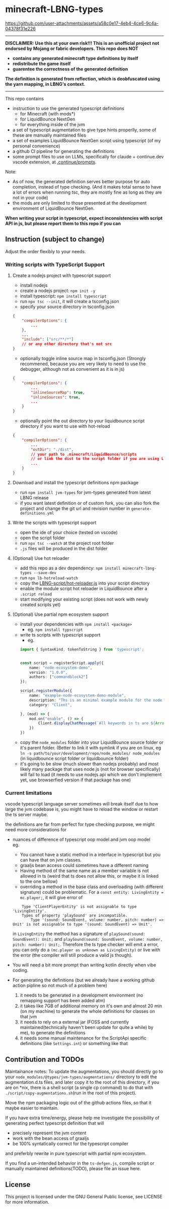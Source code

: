 # minecraft-LBNG-types


https://github.com/user-attachments/assets/a58c0e17-4eb4-4ce6-9c4a-04378f31e226


---

**DISCLAIMER: Use this at your own risk!!! This is an unofficial project not endorsed by Mojang or fabric developers. This repo does NOT**  
- **contains any generated minecraft type definitions by itself**
- **redistribute the game itself**
- **guarentee the correctness of the generated definition**

**The definition is generated from reflection, which is deobfuscated using the yarn mapping, in LBNG's context.**

---

This repo contains 
- instruction to use the generated typescript definitions
    - for Minecraft (with mods*)
    - for LiquidBounce NextGen
    - for everything inside of the jvm
- a set of typescript augmentation to give type hints properlly, some of these are manually maintained files
- a set of examples LiquidBounce NextGen script using typescript (of my personal convenience)
- a github CI pipeline for generating the definitions
- some prompt files to use on LLMs, specifically for claude + continue.dev vscode extension, at [.continue/prompts](.continue/prompts).

Note:
- As of now, the generated definition serves better purpose for auto completion, instead of type checking. (And it makes total sense to have a lot of errors when running tsc, they are mostly fine as long as they are not in your code)
- the mods are only limited to those presented at the development environment of LiquidBounce NextGen.

**When writing your script in typescript, expect inconsistencies with script API in js, but please report them to this repo if you can**

## Instruction (subject to change)

Adjust the order flexibly to your needs.

### Writing scripts with TypeScript Support

1. Create a nodejs project with typescript support
    - install nodejs
    - create a nodejs project: `npm init -y`
    - install typescript: `npm install typescript`
    - run `npx tsc --init`, it will create a tsconfig.json
    - specify your source directory in tsconfig.json
    ```json
    {
        "compilerOptions": {
            ...
        },
        ...
        "include": ["src/**/*"]
        // or any other directory that's not src
    }
    ```
    - optionally toggle inline source map in tsconfig.json (Strongly recommened, because you are very likely to need to use the debugger, although not as convenient as it is in js)
    ```json
    {
        "compilerOptions": {
            ...
            "inlineSourceMap": true,
            "inlineSources": true,
            ...
        }
    }

    ```
    - optionally point the out directory to your    liquidbounce script directory if you want to use with hot-reload
    ```json
    {
        "compilerOptions": {
            ...
            "outDir": "./dist",
            // your path to .minecraft/LiquidBounce/scripts
            // or link the dist to the script folder if you are using Linux and wish to not pollute the tsconfig.json
            ...
        }
    }
    ```
2. Download and install the typescript definitions npm package
    - run `npm install jvm-types` for jvm-types generated from latest LBNG release
    - if you want latest definition or of custom fork, you can also fork the project and change the git url and revision number in `generate-definitions.yml`

3. Write the scripts with typescript support
    - open the ide of your choice (tested on vscode)
    - open the script folder
    - run `npx tsc --watch` at the project root folder
    - `.js` files will be produced in the dist folder

4. (Optional) Use hot reloader
    - add this repo as a dev dependency: `npm install minecraft-lbng-types --save-dev`
    - run `npx lb-hotreload-watch`
    - copy the [LBNG-script/hot-reloader.js](LBNG-script/hot-reloader.js) into your script directory
    - enable the module script hot reloader in LiquidBounce after a `.script reload`
    - start modifying your existing script (does not work with newly created scripts yet)
5. (Optional) Use partial npm ecosystem support
    - install your dependencies with `npm install <package>`
        - eg. `npm install typscript`
    - write ts scripts with typescript support
        - eg. 
        ```typescript
        import { SyntaxKind, tokenToString } from 'typescript';


        const script = registerScript.apply({
            name: "node-ecosystem-demo",
            version: "1.0.0",
            authors: ["commandblock2"]
        });

        script.registerModule({
            name: "example-node-ecosystem-demo-module",
            description: "Ths is an minimal example module for the node ecosystem demo",
            category: "Client",

        }, (mod) => {
            mod.on("enable", () => {
                Client.displayChatMessage(`All keywords in ts are ${Array.from({ length: SyntaxKind.LastKeyword - SyntaxKind.FirstKeyword + 1 }, (_, i) => tokenToString(SyntaxKind.FirstKeyword + i)).filter(Boolean)}`)
            })
        })
        ```
    - copy the `node_modules` folder into your LiquidBounce source folder or it's parent folder. (Better to link it with symlink if you are on linux, eg `ln -s path/to/your/development/repo/node_modules/ node_modules` (in liquidbounce script folder or liquidbounce folder)
    - it's going to be slow (much slower than nodejs probably) and most likely many package that uses node.js (not for browser specifically) will fail to load (it needs to use nodejs api which we don't implement yet, use browserfied version if that package has one)


### Current limitations

vscode typescript language server sometimes will break itself due to how large the jvm codebase is, you might have to reload the window or restart the ts server maybe.

the definitions are far from perfect for type checking purpose, we might need more considerations for 

- nuances of difference of typescript oop model and jvm oop model  
eg. 
    - You cannot have a static method in a interface in typescript but you can have that on jvm classes. 
    - graaljs bean access could sometimes have a different naming
    - Having method of the same name as a member variable is not allowed in ts (weird that ts does not allow this, or maybe it is linked to the one bellow)  
    - overriding a method in the base class and overloading (with different signature) could be problematic. 
    For a `const entity: LivingEntity = mc.player;`, it will give error of
    ```
        Type 'ClientPlayerEntity' is not assignable to type 'LivingEntity'.
        Types of property 'playSound' are incompatible.
            Type '(sound: SoundEvent, volume: number, pitch: number) => Unit' is not assignable to type '(sound: SoundEvent) => Unit'.
    ```
    in `LivingEntity` the method has a signature of `playSound(sound: SoundEvent): Unit;` and `playSound(sound: SoundEvent, volume: number, pitch: number): Unit;`. Therefore the ts type checker will emit a error, you can only do a `(mc.player as unknown as LivingEntity)` or live with the error (the compiler will still produce a valid js though).

- You will need a bit more prompt than writing kotlin directly when vibe coding.

- For generating the definitions (but we already have a working github action pipline so not much of a problem here)
    1. it needs to be generated in a development environment (no remapping support has been added atm)
    2. it takes like 7GB of additional memory on it's own and almost 20 min (on my machine) to generate the whole definitions for classes on that jvm
    3. it needs to rely on a external jar (FOSS and currently maintained(technically haven't been update for quite a while) by me), to generate the definitions
    4. it needs some manual maintenance for the ScriptApi specific definitions (like `Settings.int`) or something like that




## Contribution and TODOs

Maintainance notes:
To update the augmentations, you should directly go to your `node_modules/@types/jvm-types/augmentations/` directory to edit the augmentation.d.ts files, and later copy it to the root of this directory, if you are on *nix, there is a shell script (a single cp command) to do that with `./script/copy-augmentations.sh`(run in the root of this project).

Move the npm packaging logic out of the github actions files, so that it maybe easier to maintain.

If you have extra time/energy, please help me investigate the possibility of generating perfect typescript definition that will 
- precisely represent the jvm content
- work with the bean access of graaljs
- be 100% syntatically correct for the typescript compiler

and preferbly rewrite in pure typescript with partial npm ecosystem.

If you find a un-intended behavior in the `ts-defgen.js`, compile script or manually maintained definitions(TODO), please file an issue here.


## License

This project is licensed under the GNU General Public license, see LICENSE for more information.
